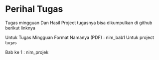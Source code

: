# Perihal Tugas

Tugas mingguan Dan Hasil Project tugasnya bisa dikumpulkan di github
berikut linknya

Untuk Tugas Mingguan Format Namanya (PDF) : nim_bab1
Untuk project tugas

Bab ke 1 : nim_projek
